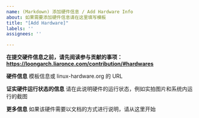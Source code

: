 ```yaml
---
name: (Markdown) 添加硬件信息 / Add Hardware Info
about: 如果需要添加硬件信息请在这里填写模板
title: "[Add Hardware]"
labels: ''
assignees: ''

---
```


**在提交硬件信息之前，请先阅读参与贡献的事项：https://loongarch.liaronce.com/contribution/#hardwares**

**硬件信息**
模板信息或 linux-hardware.org 的 URL

**证实硬件运行状态的信息**
请在此说明硬件的运行状态，例如实拍图片和系统内运行的截图

**更多信息**
如果该硬件需要以文档的方式进行说明，请从这里开始
